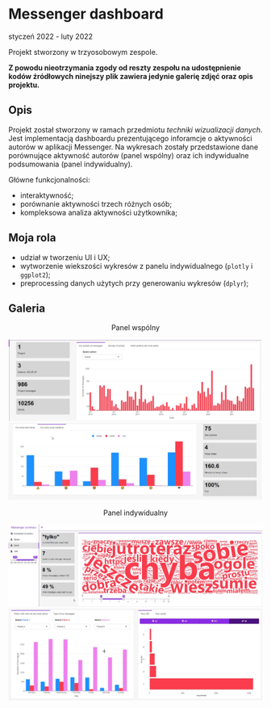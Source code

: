 # Messenger dashboard
styczeń 2022 - luty 2022

Projekt stworzony w trzyosobowym zespole.

**Z powodu nieotrzymania zgody od reszty zespołu na udostępnienie kodów źródłowych ninejszy plik zawiera jedynie galerię zdjęć oraz opis projektu.**

## Opis
Projekt został stworzony w ramach przedmiotu *techniki wizualizacji danych*. Jest implementacją dashboardu prezentującego inforamcje o aktywności autorów w aplikacji Messenger. Na wykresach zostały przedstawione dane porównujące aktywność autorów (panel wspólny) oraz ich indywidualne podsumowania (panel indywidualny).

Główne funkcjonalności:
* interaktywność;
* porównanie aktywności trzech różnych osób;
* kompleksowa analiza aktywności użytkownika;

## Moja rola
* udział w tworzeniu UI i UX;
* wytworzenie wiekszości wykresów z panelu indywidualnego (`plotly` i `ggplot2`);
* preprocessing danych użytych przy generowaniu wykresów (`dplyr`);

## Galeria

<p align="center">Panel wspólny</p>

<div align="center"><img src="./img/main_panel_1.png" alt="drawing" width="600"/></div>


<div align="center"><img src="./img/main_panel_2.png" alt="drawing" width="600"/></div>

<p align="center">Panel indywidualny</p>

<div align="center"><img src="./img/secondary_panel_1.png" alt="drawing" width="600"/></div>

<div align="center"><img src="./img/secondary_panel_2.png" alt="drawing" width="600"/></div>

